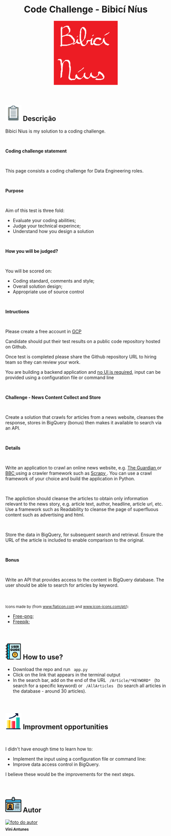 <h1 align="center"> <strong align="center"> Code Challenge - Bibicí Níus </strong> </h1>

<p align="center">
    <img src="./img/Bibici_Nius.png" width=200px/>
</p>

<br>

<h2><img src="./img/descricao.svg" width=50px/> Descrição </h2>

<div>
<p> Bibici Nius is my solution to a coding challenge. </p>

<br>

<p><b> Coding challenge statement </b></p>

<br>

<p> This page consists a coding challenge for Data Engineering roles. </p>

<br>

<p><b> Purpose </b></p>

<br>

<p> Aim of this test is three fold:
    <ul>
        <li>Evaluate your coding abilities;</li>
        <li>Judge your technical experince;</li>
        <li>Understand how you design a solution</li>
    </ul>
</p>

<br>

<p><b> How you will be judged? </b></p>

<br>

<p> You will be scored on:
    <ul>
        <li>Coding standard, comments and style;</li>
        <li>Overall solution design;</li>
        <li>Appropriate use of source control</li>
    </ul>
</p>

<br>

<p><b> Intructions </b></p>

<br>

<p> Please create a free account in <a href="https://cloud.google.com/free" target="_blank"> GCP </a>

<p> Candidate should put their test results on a public code repository hosted on Github. </p>

<p> Once test is completed please share the Github repository URL to hiring team so they can review your work.</p>

<p> You are building a backend application and <u>no UI is required</u>, input can be provided using a configuration file or command line </p>

<br>

<p><b> Challenge - News Content Collect and Store </b></p>

<br>

<p> Create a solution that crawls for articles from a news website, cleanses the response, stores in BigQuery (bonus) then makes it available to search via an API. </p>

<br>

<p><b> Details </b></p>

<br>

<p> Write an application to crawl an online news website, e.g. <a href="https://www.theguardian.com/au" target="_blank"> The Guardian </a> or <a href="https://www.bbc.com" target="_blank"> BBC </a> using a crawler framework such as <a href="http://scrapy.org/" target="_blank"> Scrapy </a>. You can use a crawl framework of your choice and build the application in Python. </p>

<br>

<p> The appliction should cleanse the articles to obtain only information relevant to the news story, e.g. article text, author, headline, article url, etc. Use a framework such as Readability to cleanse the page of superfluous content such as advertising and html. </p>

<br>

<p> Store the data in BigQuery, for subsequent search and retrieval. Ensure the URL of the article is included to enable comparison to the original. </p>

<br>

<p><b> Bonus </b></p>

<br>

<p> Write an API that provides access to the content in BigQuery database. The user should be able to search for articles by keyword. </p>

</div>

<br>

<div>
  <p>
    <sub>
      <adress>
        Icons made by (from <a href="https://www.flaticon.com/br/" target="_blank" title="Flaticon"> www.flaticon.com</a> and <a href="https://icon-icons.com/pt/" target="_blank" title="Icon-Icons">www.icon-icons.com/pt/</a>):
        <ul>
          <li><a href="https://www.pngfuel.com/free-png/wmpfw" target="_blank" title="pngfuel">Free-png</a>;</li>
          <li><a href="https://www.flaticon.com/br/autores/freepik" target="_blank" title="Freepik">Freepik</a>;</li>
        </ul>
      </adress>
    <sub>
  </p>
</div>

<br>

<h2><img src="./img/user_guide.png" width=50px/> How to use? </h2>
<div>
  <ul>
    <li> Download the repo and run <code> app.py </code></li>
    <li> Click on the link that appears in the terminal output </li>
    <li> In the search bar, add on the end of the URL <code> /Article/*KEYWORD* </code> (to search for a specific keyword) or <code> /AllArticles </code> (to search all articles in the database - around 30 articles).
    </li>
  </ul>
</div>

<br>

<h2><img src="./img/melhorias.png" width=50px/> Improvment opportunities </h2>

<br>

<div>
  <p> I didn't have enough time to learn how to:</p>
    <ul>
      <li> Implement the input using a configuration file or command line: </li>
      <li> Improve data access control in BigQuery. </li>
    </ul>
  <p> I believe these would be the improvements for the next steps. </p>
</div>

<br>

<h2><img src="./img/autor.svg" width=50px/> Autor </h2>

<a href="https://www.linkedin.com/in/vini-antunes/" target="_blank"><img src="https://avatars0.githubusercontent.com/u/57882903?s=460&u=caee8cc76060b036952e169feba0449f2d43519e&v=4" width="140px;" alt="foto do autor"/>
<br>
<sub><b>Vini Antunes</b></sub>
</a>
